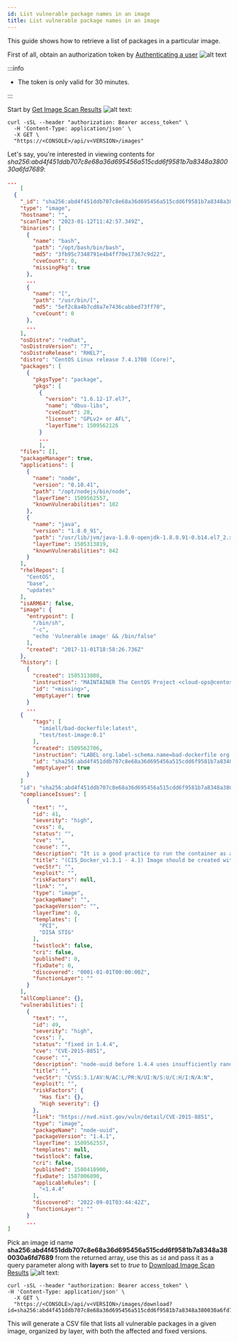 ```yaml
---
id: List vulnerable package names in an image
title: List vulnerable package names in an image
---
```


This guide shows how to retrieve a list of packages in a particular image.

First of all, obtain an authorization token by [Authenticating a user](/cwpp/api/post-authenticate/) ![alt text](/icons/api-icon-pan-dev.svg)

:::info

- The token is only valid for 30 minutes.

:::

Start by [Get Image Scan Results](/cwpp/api/get-images/) ![alt text](/icons/api-icon-pan-dev.svg):

```console
curl -sSL --header "authorization: Bearer access_token" \
  -H 'Content-Type: application/json' \
  -X GET \
  "https://<CONSOLE>/api/v<VERSION>/images"
```

Let's say, you're interested in viewing contents for _sha256:abd4f451ddb707c8e68a36d695456a515cdd6f9581b7a8348a380030a6fd7689_:

```json
...
    [
  {
    "_id": "sha256:abd4f451ddb707c8e68a36d695456a515cdd6f9581b7a8348a380030a6fd7689",
    "type": "image",
    "hostname": "",
    "scanTime": "2023-01-12T11:42:57.349Z",
    "binaries": [
      {
        "name": "bash",
        "path": "/opt/bash/bin/bash",
        "md5": "3fb95c7348791e4b4ff70e17367c9d22",
        "cveCount": 0,
        "missingPkg": true
      },
      ...
      {
        "name": "[",
        "path": "/usr/bin/[",
        "md5": "5ef2c8a4b7cd8a7e7436cabbed73ff70",
        "cveCount": 0
      },
      ...
    ],
    "osDistro": "redhat",
    "osDistroVersion": "7",
    "osDistroRelease": "RHEL7",
    "distro": "CentOS Linux release 7.4.1708 (Core)",
    "packages": [
      {
        "pkgsType": "package",
        "pkgs": [
          {
            "version": "1.6.12-17.el7",
            "name": "dbus-libs",
            "cveCount": 28,
            "license": "GPLv2+ or AFL",
            "layerTime": 1509562126
          }
          ...
          ],
    "files": [],
    "packageManager": true,
    "applications": [
      {
        "name": "node",
        "version": "0.10.41",
        "path": "/opt/nodejs/bin/node",
        "layerTime": 1509562557,
        "knownVulnerabilities": 102
      },
      {
        "name": "java",
        "version": "1.8.0_91",
        "path": "/usr/lib/jvm/java-1.8.0-openjdk-1.8.0.91-0.b14.el7_2.x86_64/jre/bin/java",
        "layerTime": 1505313819,
        "knownVulnerabilities": 842
      }
    ],
    "rhelRepos": [
      "CentOS",
      "base",
      "updates"
    ],
    "isARM64": false,
    "image": {
      "entrypoint": [
        "/bin/sh",
        "-c",
        "echo 'Vulnerable image' && /bin/false"
      ],
      "created": "2017-11-01T18:58:26.736Z"
    },
    "history": [
      {
        "created": 1505313808,
        "instruction": "MAINTAINER The CentOS Project <cloud-ops@centos.org>",
        "id": "<missing>",
        "emptyLayer": true
      }
      ...
    {
        "tags": [
          "imiell/bad-dockerfile:latest",
          "test/test-image:0.1"
        ],
        "created": 1509562706,
        "instruction": "LABEL org.label-schema.name=bad-dockerfile org....",
        "id": "sha256:abd4f451ddb707c8e68a36d695456a515cdd6f9581b7a8348a380030a6fd7689",
        "emptyLayer": true
      }
    ]
    "id": "sha256:abd4f451ddb707c8e68a36d695456a515cdd6f9581b7a8348a380030a6fd7689",
    "complianceIssues": [
      {
        "text": "",
        "id": 41,
        "severity": "high",
        "cvss": 0,
        "status": "",
        "cve": "",
        "cause": "",
        "description": "It is a good practice to run the container as a non-root user, if possible. Though user\nnamespace mapping is now available, if a user is already defined in the container image, the\ncontainer is run as that user by default and specific user namespace remapping is not\nrequired",
        "title": "(CIS_Docker_v1.3.1 - 4.1) Image should be created with a non-root user",
        "vecStr": "",
        "exploit": "",
        "riskFactors": null,
        "link": "",
        "type": "image",
        "packageName": "",
        "packageVersion": "",
        "layerTime": 0,
        "templates": [
          "PCI",
          "DISA STIG"
        ],
        "twistlock": false,
        "cri": false,
        "published": 0,
        "fixDate": 0,
        "discovered": "0001-01-01T00:00:00Z",
        "functionLayer": ""
      }
    ],
    "allCompliance": {},
    "vulnerabilities": [
      {
        "text": "",
        "id": 49,
        "severity": "high",
        "cvss": 7,
        "status": "fixed in 1.4.4",
        "cve": "CVE-2015-8851",
        "cause": "",
        "description": "node-uuid before 1.4.4 uses insufficiently random data to create a GUID, which could make it easier for attackers to have unspecified impact via brute force guessing.",
        "title": "",
        "vecStr": "CVSS:3.1/AV:N/AC:L/PR:N/UI:N/S:U/C:H/I:N/A:N",
        "exploit": "",
        "riskFactors": {
          "Has fix": {},
          "High severity": {}
        },
        "link": "https://nvd.nist.gov/vuln/detail/CVE-2015-8851",
        "type": "image",
        "packageName": "node-uuid",
        "packageVersion": "1.4.1",
        "layerTime": 1509562557,
        "templates": null,
        "twistlock": false,
        "cri": false,
        "published": 1580418900,
        "fixDate": 1587006890,
        "applicableRules": [
          "<1.4.4"
        ],
        "discovered": "2022-09-01T03:44:42Z",
        "functionLayer": ""
      }
      ...
]
```

Pick an image id name **sha256:abd4f451ddb707c8e68a36d695456a515cdd6f9581b7a8348a380030a6fd7689** from the returned array, use this as `id` and pass it as a query parameter along with **layers** set to _true_ to [Download Image Scan Results](/cwpp/api/get-images-download/) ![alt text](/icons/api-icon-pan-dev.svg):

```
curl -sSL --header "authorization: Bearer access_token" \
-H 'Content-Type: application/json' \
  -X GET \
  "https://<CONSOLE>/api/v<VERSION>/images/download?id=sha256:abd4f451ddb707c8e68a36d695456a515cdd6f9581b7a8348a380030a6fd7689&layers=true"
```

This will generate a CSV file that lists all vulnerable packages in a given image, organized by layer, with both the affected and fixed versions.
